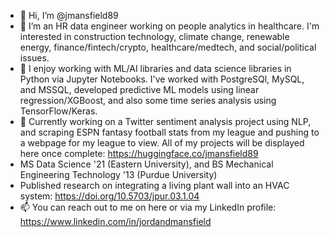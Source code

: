 - 👋 Hi, I’m @jmansfield89
- 👀 I’m an HR data engineer working on people analytics in healthcare. I'm interested in construction technology, climate change, renewable energy, finance/fintech/crypto, healthcare/medtech, and social/political issues.
- 🌱 I enjoy working with ML/AI libraries and data science libraries in Python via Jupyter Notebooks. I've worked with PostgreSQl, MySQL, and MSSQL, developed predictive ML models using linear regression/XGBoost, and also some time series analysis using TensorFlow/Keras.
- 🚧 Currently working on a Twitter sentiment analysis project using NLP, and scraping ESPN fantasy football stats from my league and pushing to a webpage for my league to view. All of my projects will be displayed here once complete: https://huggingface.co/jmansfield89
- MS Data Science '21 (Eastern University), and BS Mechanical Engineering Technology '13 (Purdue University)
- Published research on integrating a living plant wall into an HVAC system: https://doi.org/10.5703/jpur.03.1.04                 
- 📫 You can reach out to me on here or via my LinkedIn profile: https://www.linkedin.com/in/jordandmansfield

<!---
jmansfield89/jmansfield89 is a ✨ special ✨ repository because its `README.md` (this file) appears on your GitHub profile.
You can click the Preview link to take a look at your changes.
--->
